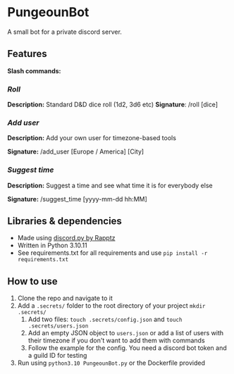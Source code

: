 # PungeounBot

A small bot for a private discord server. 

## Features

**Slash commands:**
### _Roll_
**Description:** Standard D&D dice roll (1d2, 3d6 etc)
**Signature**: /roll [dice] 

### _Add user_
**Description:** Add your own user for timezone-based tools

**Signature:** /add_user [Europe / America] [City]

### _Suggest time_
**Description:** Suggest a time and see what time it is for everybody else

**Signature:** /suggest_time [yyyy-mm-dd hh:MM]

## Libraries & dependencies
* Made using [discord.py by Rapptz](https://github.com/Rapptz/discord.py/tree/master)
* Written in Python 3.10.11
* See requirements.txt for all requirements and use `pip install -r requirements.txt`

## How to use
1. Clone the repo and navigate to it
2. Add a `.secrets/` folder to the root directory of your project `mkdir .secrets/`
    1. Add two files: `touch .secrets/config.json` and `touch .secrets/users.json`
    2. Add an empty JSON object to `users.json` or add a list of users with their timezone if you don't want to add them with commands
    3. Follow the example for the config. You need a discord bot token and a guild ID for testing  
3. Run using `python3.10 PungeounBot.py` or the Dockerfile provided
